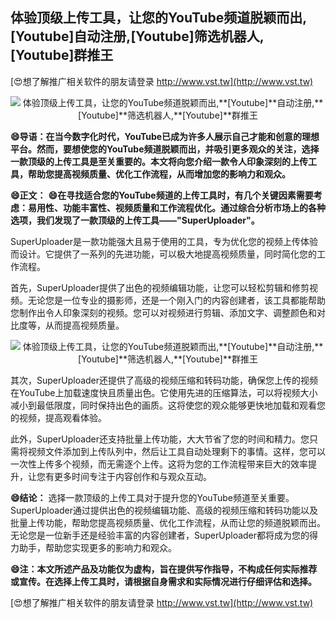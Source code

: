 ## **体验顶级上传工具，让您的YouTube频道脱颖而出,**[Youtube]**自动注册,**[Youtube]**筛选机器人,**[Youtube]**群推王**

[😍想了解推广相关软件的朋友请登录 http://www.vst.tw](http://www.vst.tw)

 <center><img src="https://vst.tw/MP4/tuiguang/png/8.png" alt="体验顶级上传工具，让您的YouTube频道脱颖而出,**[Youtube]**自动注册,**[Youtube]**筛选机器人,**[Youtube]**群推王"></center>

**😄导语：在当今数字化时代，YouTube已成为许多人展示自己才能和创意的理想平台。然而，要想使您的YouTube频道脱颖而出，并吸引更多观众的关注，选择一款顶级的上传工具是至关重要的。本文将向您介绍一款令人印象深刻的上传工具，帮助您提高视频质量、优化工作流程，从而增加您的影响力和观众。**

**😄正文：**
**😄在寻找适合您的YouTube频道的上传工具时，有几个关键因素需要考虑：易用性、功能丰富性、视频质量和工作流程优化。通过综合分析市场上的各种选项，我们发现了一款顶级的上传工具——"SuperUploader"。**

SuperUploader是一款功能强大且易于使用的工具，专为优化您的视频上传体验而设计。它提供了一系列的先进功能，可以极大地提高视频质量，同时简化您的工作流程。

首先，SuperUploader提供了出色的视频编辑功能，让您可以轻松剪辑和修剪视频。无论您是一位专业的摄影师，还是一个刚入门的内容创建者，该工具都能帮助您制作出令人印象深刻的视频。您可以对视频进行剪辑、添加文字、调整颜色和对比度等，从而提高视频质量。

 <center><img src="https://vst.tw/MP4/tuiguang/png/4.png" alt="体验顶级上传工具，让您的YouTube频道脱颖而出,**[Youtube]**自动注册,**[Youtube]**筛选机器人,**[Youtube]**群推王"></center>

其次，SuperUploader还提供了高级的视频压缩和转码功能，确保您上传的视频在YouTube上加载速度快且质量出色。它使用先进的压缩算法，可以将视频大小减小到最低限度，同时保持出色的画质。这将使您的观众能够更快地加载和观看您的视频，提高观看体验。

此外，SuperUploader还支持批量上传功能，大大节省了您的时间和精力。您只需将视频文件添加到上传队列中，然后让工具自动处理剩下的事情。这样，您可以一次性上传多个视频，而无需逐个上传。这将为您的工作流程带来巨大的效率提升，让您有更多时间专注于内容创作和与观众互动。

**😄结论：**
选择一款顶级的上传工具对于提升您的YouTube频道至关重要。SuperUploader通过提供出色的视频编辑功能、高级的视频压缩和转码功能以及批量上传功能，帮助您提高视频质量、优化工作流程，从而让您的频道脱颖而出。无论您是一位新手还是经验丰富的内容创建者，SuperUploader都将成为您的得力助手，帮助您实现更多的影响力和观众。

**😄注：本文所述产品及功能仅为虚构，旨在提供写作指导，不构成任何实际推荐或宣传。在选择上传工具时，请根据自身需求和实际情况进行仔细评估和选择。**

[😍想了解推广相关软件的朋友请登录 http://www.vst.tw](http://www.vst.tw)



